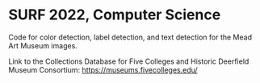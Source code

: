 # SURF 2022, Computer Science

Code for color detection, label detection, and text detection for the Mead Art Museum images.

Link to the Collections Database for Five Colleges and Historic Deerfield Museum Consortium:
https://museums.fivecolleges.edu/




 
